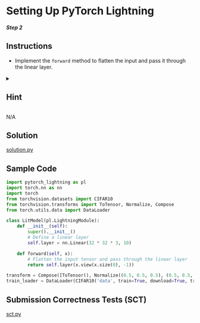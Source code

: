 # Setting Up PyTorch Lightning

***Step 2***

## Instructions

- Implement the `forward` method to flatten the input and pass it through the linear layer.

<details>
  
<summary><h2>Hint</h2></summary>
  
</details>

N/A

## Solution

[solution.py](https://github.com/bidata-io/dc-scalable-ai/blob/main/ch_2/exercises/2_1/1/2/solution.py)

## Sample Code

```python
import pytorch_lightning as pl
import torch.nn as nn
import torch
from torchvision.datasets import CIFAR10
from torchvision.transforms import ToTensor, Normalize, Compose
from torch.utils.data import DataLoader

class LitModel(pl.LightningModule):
    def __init__(self):
        super().__init__()
        # Define a linear layer
        self.layer = nn.Linear(32 * 32 * 3, 10)

    def forward(self, x):
        # Flatten the input tensor and pass through the linear layer
        return self.layer(x.view(x.size(0), -1))

transform = Compose([ToTensor(), Normalize((0.5, 0.5, 0.5), (0.5, 0.5, 0.5))])
train_loader = DataLoader(CIFAR10('data', train=True, download=True, transform=transform), batch_size=32, shuffle=True)
```

## Submission Correctness Tests (SCT)

[sct.py](https://github.com/bidata-io/dc-scalable-ai/blob/main/ch_2/exercises/2_1/1/2/sct.py)
